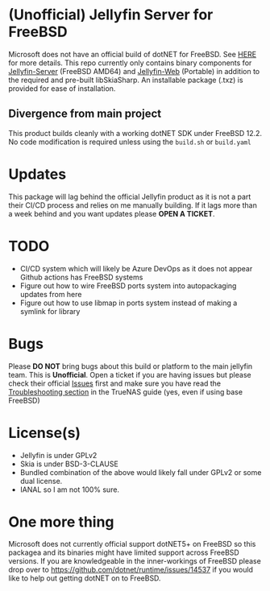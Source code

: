 # (Unofficial) Jellyfin Server for FreeBSD

Microsoft does not have an official build of dotNET for FreeBSD. See [HERE](https://github.com/dotnet/runtime/issues/14537) for more details.
This repo currently only contains binary components for [Jellyfin-Server](https://github.com/jellyfin/jellyfin) (FreeBSD AMD64) and [Jellyfin-Web](https://github.com/jellyfin/jellyfin-web/) (Portable) in addition to the required and pre-built libSkiaSharp. An installable package (.txz) is provided for ease of installation.

## Divergence from main project
This product builds cleanly with a working dotNET SDK under FreeBSD 12.2. No code modification is required unless using the `build.sh` or `build.yaml`


# Updates

This package will lag behind the official Jellyfin product as it is not a part their CI/CD process and relies on me manually building. If it lags more than a week behind and you want updates please **OPEN A TICKET**.

# TODO

 - CI/CD system which will likely be Azure DevOps as it does not appear Github actions has FreeBSD systems 
 - Figure out how to wire FreeBSD ports system into autopackaging updates from here
 - Figure out how to use libmap in ports system instead of making a symlink for library
 
# Bugs
Please **DO NOT** bring bugs about this build or platform to the main jellyfin team. This is **Unofficial**. Open a ticket if you are having issues but please check their official [Issues](https://github.com/jellyfin/jellyfin/issues) first and make sure you have read the [Troubleshooting section](https://github.com/Thefrank/jellyfin-server-freebsd/blob/main/Installation_TrueNAS_GUI.md#troubleshooting-and-other-things-to-note) in the TrueNAS guide (yes, even if using base FreeBSD) 

# License(s)

 - Jellyfin is under GPLv2 
 - Skia is under BSD-3-CLAUSE 
 - Bundled combination of the above would likely fall under GPLv2 or some dual
   license. 
 - IANAL so I am not 100% sure.

# One more thing

Microsoft does not currently official support dotNET5+ on FreeBSD so this packagea and its binaries might have limited support across FreeBSD versions. If you are knowledgeable in the inner-workings of FreeBSD please drop over to https://github.com/dotnet/runtime/issues/14537 if you would like to help out getting dotNET on to FreeBSD.

